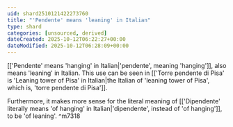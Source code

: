 ```yaml
---
uid: shard2510121422273760
title: "'Pendente' means 'leaning' in Italian"
type: shard
categories: [unsourced, derived]
dateCreated: 2025-10-12T06:22:27+00:00
dateModified: 2025-10-12T06:28:09+00:00
---
```

[['Pendente' means 'hanging' in Italian|'pendente', meaning 'hanging']], also means 'leaning' in Italian. This use can be seen in [['Torre pendente di Pisa' is 'Leaning tower of Pisa' in Italian|the Italian of 'leaning tower of Pisa', which is, 'torre pendente di Pisa']].  

Furthermore, it makes more sense for the literal meaning of [['Dipendente' literally means 'of hanging' in Italian|'dipendente', instead of 'of hanging']], to be 'of leaning'. ^m7318